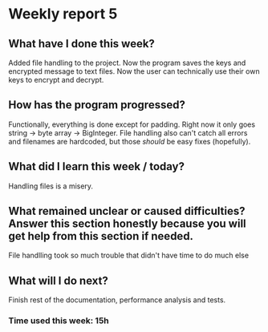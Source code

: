 # Weekly report 5

## What have I done this week?

Added file handling to the project. Now the program saves the keys and encrypted message to text files. 
Now the user can technically use their own keys to encrypt and decrypt.

## How has the program progressed?

Functionally, everything is done except for padding. Right now it only goes string -> byte array -> BigInteger.
File handling also can't catch all errors and filenames are hardcoded, but those _should_ be easy fixes (hopefully).

## What did I learn this week / today?

Handling files is a misery.

## What remained unclear or caused difficulties? Answer this section honestly because you will get help from this section if needed.

File handlling took so much trouble that didn't have time to do much else

## What will I do next?

Finish rest of the documentation, performance analysis and tests.


### Time used this week: 15h
